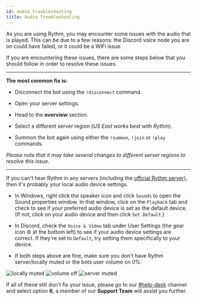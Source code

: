 ```yaml
---
id: audio_troubleshooting
title: Audio Troubleshooting
---
```


As you are using Rythm, you may encounter some issues with the audio that is played. This can be due to a few reasons: the Discord voice node you are on could have failed, or it could be a WiFi issue.

If you are encountering these issues, there are some steps below that you should follow in order to resolve these issues.

--- 

**The most common fix is:**

- Disconnect the bot using the `!disconnect` command.

- Open your server settings.

- Head to the **overview** section.

- Select a different server region (*US East works best with Rythm*).

- Summon the bot again using either the `!summon`, `!join` or `!play` commands.

*Please note that it may take several changes to different server regions to resolve this issue.*

---

If you can't hear Rythm in any servers (including the [official Rythm server](https://rythmbot.co/support)), then it's probably your local audio device settings.

- In Windows, right click the speaker icon and click `Sounds` to open the Sound properties window. In that window, click on the `Playback` tab and check to see if your preferred audio device is set as the default device. (If not, click on your audio device and then click `Set Default`.)

- In Discord, check the `Voice & Video` tab under User Settings (the gear icon ⚙️ at the bottom left) to see if your audio device settings are correct. If they're set to `Default`, try setting them specifically to your device.

- If both steps above are fine, make sure you don't have Rythm server/locally muted or the bots user volume on 0%:

![locally muted](/img/docs/audio-troubleshooting/locally-muted.png)
![volume off](/img/docs/audio-troubleshooting/volume-off.png)
![server muted](/img/docs/audio-troubleshooting/server-muted.png)

If all of these still don't fix your issue, please go to our [#help-desk](https://rythmbot.co/support) channel and select option **6**, a member of our **Support Team** will assist you further.
